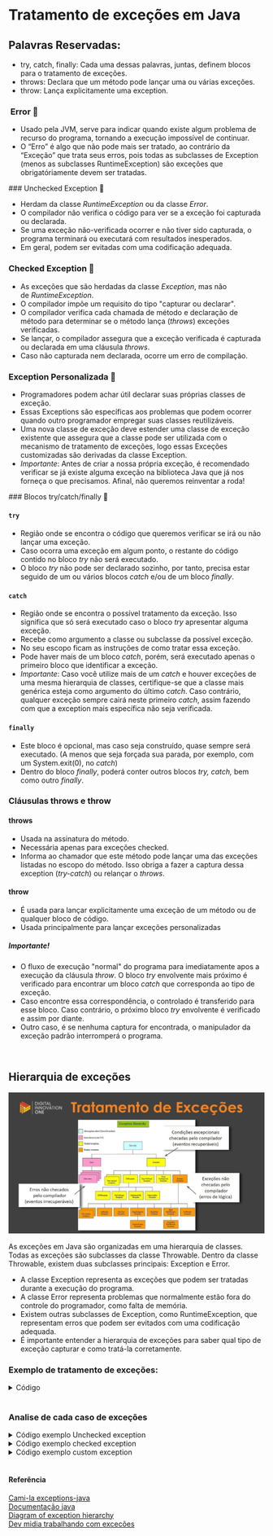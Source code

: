 # Tratamento de exceções em Java

## Palavras Reservadas:

- try, catch, finally: Cada uma dessas palavras, juntas, definem blocos para o tratamento de exceções.
- throws: Declara que um método pode lançar uma ou várias exceções.
- throw: Lança explicitamente uma exception.

###  Error 🔸
- Usado pela JVM, serve para indicar quando existe algum problema de recurso do programa, tornando a execução impossível de continuar.
- O “Erro” é algo que não pode mais ser tratado, ao contrário da “Exceção” que trata seus erros, pois todas as subclasses de Exception (menos as subclasses RuntimeException) são exceções que obrigatóriamente devem ser tratadas.

### Unchecked Exception 🔸
- Herdam da classe *RuntimeException* ou da classe *Error*.
- O compilador não verifica o código para ver se a exceção foi capturada ou declarada.
- Se uma exceção não-verificada ocorrer e não tiver sido capturada, o programa terminará ou executará com resultados inesperados.
- Em geral, podem ser evitadas com uma codificação adequada.

### Checked Exception 🔸 
- As exceções que são herdadas da classe *Exception*, mas não de *RuntimeException*.
- O compilador impõe um requisito do tipo "capturar ou declarar".
- O compilador verifica cada chamada de método e declaração de método para determinar se o método lança (*throws*) exceções verificadas.
- Se lançar, o compilador assegura que a exceção verificada é capturada ou declarada em uma cláusula *throws*.
- Caso não capturada nem declarada, ocorre um erro de compilação.

### Exception Personalizada 🔸 
- Programadores podem achar útil declarar suas próprias classes de exceção.
- Essas Exceptions são específicas aos problemas que podem ocorrer quando outro programador empregar suas classes reutilizáveis.
- Uma nova classe de exceção deve estender uma classe de exceção existente que assegura que a classe pode ser utilizada com o mecanismo de tratamento de exceções, logo essas Exceções customizadas são derivadas da classe Exception.
- *Importante*: Antes de criar a nossa própria exceção, é recomendado verificar se já existe alguma exceção na biblioteca Java que já nos forneça o que precisamos. Afinal, não queremos reinventar a roda!

### Blocos try/catch/finally 🔸

#### `try`
- Região onde se encontra o código que queremos verificar se irá ou não lançar uma exceção.
- Caso ocorra uma exceção em algum ponto, o restante do código contido no bloco *try* não será executado.
- O bloco *try* não pode ser declarado sozinho, por tanto, precisa estar seguido de um ou vários blocos *catch* e/ou de um bloco *finally*.

#### `catch`
- Região onde se encontra o possível tratamento da exceção. Isso significa que só será executado caso o bloco *try* apresentar alguma exceção.
- Recebe como argumento a classe ou subclasse da possível exceção.
- No seu escopo ficam as instruções de como tratar essa exceção.
- Pode haver mais de um bloco *catch*, porém, será executado apenas o primeiro bloco que identificar a exceção.
- *Importante*: Caso você utilize mais de um *catch* e houver exceções de uma mesma hierarquia de classes, certifique-se que a classe mais genérica esteja como argumento do último *catch*. Caso contrário, qualquer exceção sempre cairá neste primeiro *catch*, assim fazendo com que a exception mais específica não seja verificada.

#### `finally`
- Este bloco é opcional, mas caso seja construído, quase sempre será executado. (A menos que seja forçada sua parada, por exemplo, com um System.exit(0), no *catch*)
- Dentro do bloco *finally*, poderá conter outros blocos *try, catch,* bem como outro *finally*.

### Cláusulas throws e throw
#### throws

- Usada na assinatura do método.
- Necessária apenas para exceções checked.
- Informa ao chamador que este método pode lançar uma das exceções listadas no escopo do método. Isso obriga a fazer a captura dessa exception (*try-catch*) ou relançar o *throws*.

#### throw

- É usada para lançar explicitamente uma exceção de um método ou de qualquer bloco de código.
- Usada principalmente para lançar exceções personalizadas

##### Importante! 

- O fluxo de execução "normal" do programa para imediatamente apos a execução da cláusula *throw*. O bloco *try* envolvente mais próximo é verificado para encontrar um bloco *catch* que corresponda ao tipo de exceção.
- Caso encontre essa correspondência, o controlado é transferido para esse bloco. Caso contrário, o próximo bloco *try* envolvente é verificado e assim por diante.
- Outro caso, é se nenhuma captura for encontrada, o manipulador da exceção padrão interromperá o programa.

<br>

## Hierarquia de exceções

<img src="./img/10.jpg" alt="" width="850">

As exceções em Java são organizadas em uma hierarquia de classes. Todas as exceções são subclasses da classe Throwable. Dentro da classe Throwable, existem duas subclasses principais: Exception e Error.

- A classe Exception representa as exceções que podem ser tratadas durante a execução do programa.
- A classe Error representa problemas que normalmente estão fora do controle do programador, como falta de memória.
- Existem outras subclasses de Exception, como RuntimeException, que representam erros que podem ser evitados com uma codificação adequada.
- É importante entender a hierarquia de exceções para saber qual tipo de exceção capturar e como tratá-la corretamente.

### Exemplo de tratamento de exceções:
<details>
<summary>Código</summary>

```java
public class Main {
    public static void main(String[] args) {
        try {
            // Código que pode gerar uma exceção
            Scanner scanner = new Scanner(System.in);
            System.out.println("Digite um número inteiro:");
            int numero = Integer.parseInt(scanner.nextLine());
            
            // Divisão por zero
            int resultado = 10 / 0;
            
            // ArrayIndexOutOfBoundsException
            int[] numeros = new int[5];
            numeros[10] = 2;
            
        } catch (NumberFormatException e) {
            // Tratamento para quando o usuário não digita um número inteiro
            System.out.println("Erro: digite um número inteiro válido.");
            
        } catch (ArithmeticException e) {
            // Tratamento para quando ocorre uma divisão por zero
            System.out.println("Erro: divisão por zero.");
            
        } catch (ArrayIndexOutOfBoundsException e) {
            // Tratamento para quando se tenta acessar um índice inválido de um array
            System.out.println("Erro: índice inválido do array.");
            
        } catch (Exception e) {
            // Tratamento para qualquer outra exceção não prevista nos catches anteriores
            System.out.println("Erro desconhecido: " + e.getMessage());
            
        } finally {
            // Bloco que sempre é executado, mesmo que ocorra uma exceção ou não
            System.out.println("Fim do programa.");
        }
    }
}
```

</details>

<br>

### Analise de cada caso de exceções 

<details>
<summary>Código exemplo Unchecked exception</summary>

```java
package Tratamento_de_erros.unchecked_exceptions;

import javax.swing.*;

public class Main {

    public static void main(String[] args) {
        boolean continue_looping = true;

        do{
            String a = JOptionPane.showInputDialog("Numerador: ");
            String b = JOptionPane.showInputDialog("Denominador: ");

            //Tratando possível Erro -> Caso usuário digite algo diferente de um número*/
            try {
                int resultado = Dividir(Integer.parseInt(a), Integer.parseInt(b));
                System.out.println("O resultado é: " + resultado);
                continue_looping = false;
            }
            //tratando em caso usuário digite String ao invés de número
            catch (NumberFormatException num){
                // Para ver a pila de erro da exception no console
                num.printStackTrace();

                //Exibindo mensagem na tela
                JOptionPane.showMessageDialog(null, "Erro! Aceitamos " +
                        "apenas números inteiros " + num.getMessage());
            }
            //Tratando caso denominador = 0
            catch (ArithmeticException num_0){
                // Para ver a pila de erro da exception no console
                num_0.printStackTrace();

                //Exibindo mensagem na tela
                JOptionPane.showMessageDialog(null, "Erro! O " +
                        "denominador não pode ser zero " + num_0.getMessage());
            }
            //Executado independe das condições acima
            finally {
                System.out.println("Chegou no finally!");
            }
        }while (continue_looping);

        System.out.println("O código continua...");
    }

    public static int Dividir(int num_a, int num_b){
        return num_a/ num_b;
    }
}
```

</details>

<details>
<summary>Código exemplo checked exception</summary>

```java
package Checked_exception;

import javax.swing.*;
import java.io.*;

public class Main {
    public static void main(String[] args) {
        String nome_arquivo = "romances-Blake-Crouch.txt";
        try {
            ImprimirArquivoNoConsole(nome_arquivo);
        }
        //Tratando erro caso o arquivo não esteja na raiz do projeto (Arquivo não encontrado)
        catch (FileNotFoundException arq) {
            //Imprimindo pilha do erro no console
            arq.printStackTrace();

            //Mostrando erro para o usuário
            JOptionPane.showMessageDialog(null,
                    "Erro! O documento que desenha imprimir não foi encontrado " + arq.getCause());
        }
        //Tratando de "IOException" (Erro genérico) -> Leitura, escrita ou impressão do documento
        catch (IOException arq){
            //Imprimindo pilha do erro no console
            arq.printStackTrace();

            //Mostrando erro para o usuário
            JOptionPane.showMessageDialog(null,
                    "Ocorreu um erro inesperado. Procure o suporte." + arq.getCause());
        }
        //Opcional para executar independente de tratamento de erro ou execução de try
        finally {
            System.out.println("Chegou no bloco finally!");
        }

        System.out.println("Apesar da exception ou não, o programa continua...");
    }

    //Com o "trows" eu jogo as exceções a serem tratadas por quem chama o método "ImprimrirArquivoConsole"
    public static void ImprimirArquivoNoConsole(String nome_do_arqivo) throws IOException {
        File file = new File(nome_do_arqivo);

        BufferedReader br = new BufferedReader(new FileReader(file.getName()));
        String line = br.readLine();

        BufferedWriter bw = new BufferedWriter(new OutputStreamWriter(System.out));

        do{
            bw.write(line);
            bw.newLine();
            line= br.readLine();
        }while (line != null);
            bw.flush();
            br.close();
    }
}
```

</details>

<details>
<summary>Código exemplo custom exception</summary>

<details>
<summary>1° Estudo</summary>

```java
package Custom_Exception;

import javax.swing.*;
import java.io.*;

public class Main {
    public static void main(String[] args) {
        String nome_do_arquivo = JOptionPane.showInputDialog("Nome do arquivo a ser exibido: ");

        imprimirArquivoNoConsole(nome_do_arquivo);
        System.out.println("\nCom exception ou não, o programa continua...");
    }

    public static void imprimirArquivoNoConsole(String nome_do_arquivo) {

        try {
            BufferedReader br = lerArquivo(nome_do_arquivo);
            String line = br.readLine();
            BufferedWriter bw = new BufferedWriter(new OutputStreamWriter(System.out));
            do {
                bw.write(line);
                bw.newLine();
                line = br.readLine();
            } while (line != null);
            bw.flush();
            br.close();
        }
        //Exception criada (Acionada para tratar erro de abertura de arquivo)
        catch (ImpossivelAberturaDeArquivoException element) {
            JOptionPane.showMessageDialog(null,
                    element.getMessage());
            //element.printStackTrace();
        } catch (IOException ex) {
            JOptionPane.showMessageDialog(null,
                    "Ocorreu um erro não esperado, por favor, fale com o suporte." + ex.getMessage());
            ex.printStackTrace();
        }
    }

    public static BufferedReader lerArquivo(String nome_do_arquivo) throws ImpossivelAberturaDeArquivoException {

        File file = new File(nome_do_arquivo);
        try {
            return new BufferedReader(new FileReader(nome_do_arquivo));
        } catch (FileNotFoundException element) {
            throw new ImpossivelAberturaDeArquivoException(file.getName(), file.getPath());
        }
    }
}

class ImpossivelAberturaDeArquivoException extends Exception {
    private String nome_do_arquivo;
    private String diretorio;

    public ImpossivelAberturaDeArquivoException(String nome_do_arquivo, String diretorio) {
        super("O arquivo " + nome_do_arquivo + " não foi encontrado no diretório " + diretorio);
        this.nome_do_arquivo = nome_do_arquivo;
        this.diretorio = diretorio;
    }

    /*@Override
    public String toString() {
        return "ImpossivelAberturaDeArquivoException{" +
                "nomeDoArquivo='" + nomeDoArquivo + '\'' +
                ", diretorio='" + diretorio + '\'' +
                '}';
    }*/

}
```

</details>

<details>
<summary>2° Estudo</summary>

```java
package Custom_Exception;

import javax.swing.*;

public class Main {
    public static void main(String[] args) {
        int[] numerador = {4,5,8,10};
        int[] denominador = {2,4,0,2,8};

        for (int i = 0; i< denominador.length; i++){
            try {
                if (numerador[i] % 2 != 0) {
                    throw new DivisaoNaoExataExecption("Divisão não exata! ", numerador[i], denominador[i]);
                }
                int resultado = numerador[i] / denominador[i];
                System.out.println(resultado);
            }
            catch (DivisaoNaoExataExecption num) {
                //Mostrando a pilah de erro
                num.printStackTrace();

                //Mostrando mensagem para o usuário
                JOptionPane.showMessageDialog(null, num.getMessage());

            }
        }
            System.out.println("O programa continua...");
    }
}
```

</details>


</details>

<br>

#### Referência
[Cami-la exceptions-java](https://github.com/cami-la/exceptions-java/tree/master)<br>
[Documentação java](https://docs.oracle.com/en/java/javase/11/docs/api/java.base/java/lang/Error.html)<br>
[Diagram of exception hierarchy](https://www.programcreek.com/2009/02/diagram-for-hierarchy-of-exception-classes/)<br>
[Dev midia trabalhando com excecões](https://www.devmedia.com.br/trabalhando-com-excecoes-em-java/27601)

